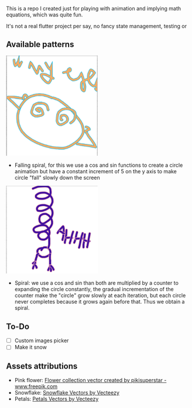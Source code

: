 This is a repo I created just for playing with animation and implying math equations, which was quite fun.

It's not a real flutter project per say, no fancy state management, testing or 

## Available patterns

[<img src="assets/spiraling_eyes.png" width="250"/>](assets/spiraling_eyes.png)

- Falling spiral, for this we use a cos and sin functions to create a circle animation but have a constant increment of 5 on the y axis to make circle "fall" slowly down the screen


[<img src="assets/falling_spiral.png" width="250"/>](assets/falling_spiral.png)

- Spiral: we use a cos and sin than both are multiplied by a counter to expanding the circle constantly, the gradual incrementation of the counter make the "circle" grow slowly at each iteration, but each circle never completes because it grows again before that. Thus we obtain a spiral.

## To-Do


- [ ] Custom images picker
- [ ] Make it snow
  
## Assets attributions

- Pink flower: <a href='https://www.freepik.com/vectors/flower-collection'>Flower collection vector created by pikisuperstar - www.freepik.com</a>
- Snowflake: <a href="https://www.vecteezy.com/free-vector/snowflake">Snowflake Vectors by Vecteezy</a>
- Petals: <a href="https://www.vecteezy.com/free-vector/petals">Petals Vectors by Vecteezy</a>

